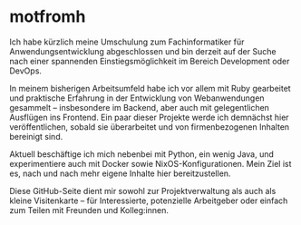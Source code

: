 # motfromh
Ich habe kürzlich meine Umschulung zum Fachinformatiker für Anwendungsentwicklung abgeschlossen und bin derzeit auf der Suche nach einer spannenden Einstiegsmöglichkeit im Bereich Development oder DevOps.

In meinem bisherigen Arbeitsumfeld habe ich vor allem mit Ruby gearbeitet und praktische Erfahrung in der Entwicklung von Webanwendungen gesammelt – insbesondere im Backend, aber auch mit gelegentlichen Ausflügen ins Frontend. Ein paar dieser Projekte werde ich demnächst hier veröffentlichen, sobald sie überarbeitet und von firmenbezogenen Inhalten bereinigt sind.

Aktuell beschäftige ich mich nebenbei mit Python, ein wenig Java, und experimentiere auch mit Docker sowie NixOS-Konfigurationen. Mein Ziel ist es, nach und nach mehr eigene Inhalte hier bereitzustellen.

Diese GitHub-Seite dient mir sowohl zur Projektverwaltung als auch als kleine Visitenkarte – für Interessierte, potenzielle Arbeitgeber oder einfach zum Teilen mit Freunden und Kolleg:innen.

